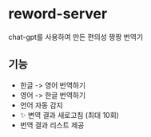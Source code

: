 # reword-server
chat-gpt를 사용하여 만든 편의성 짱짱 번역기

## 기능
- 한글 -> 영어 번역하기
- 영어 -> 한글 번역하기
- 언어 자동 감지
- ✨ 변역 결과 새로고침 (최대 10회)
- 번역 결과 리스트 제공
